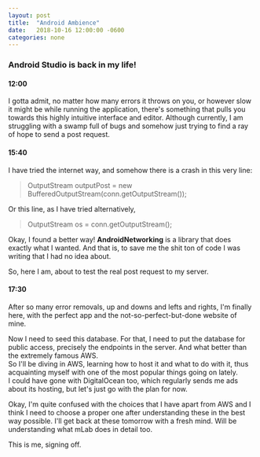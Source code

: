 ```yaml
---
layout: post
title:  "Android Ambience"
date:   2018-10-16 12:00:00 -0600
categories: none
---
```


### Android Studio is back in my life!

#### 12:00

I gotta admit, no matter how many errors it throws on you, or however slow it might be while running the application, there's something that pulls you towards this highly intuitive interface and editor. Although currently, I am struggling with a swamp full of bugs and somehow just trying to find a ray of hope to send a post request.

#### 15:40

I have tried the internet way, and somehow there is a crash in this very line:

> OutputStream outputPost = new BufferedOutputStream(conn.getOutputStream());

Or this line, as I have tried alternatively,

> OutputStream os = conn.getOutputStream();

Okay, I found a better way! **AndroidNetworking** is a library that does exactly what I wanted. And that is, to save me the shit ton of code I was writing that I had no idea about.

So, here I am, about to test the real post request to my server.

#### 17:30

After so many error removals, up and downs and lefts and rights, I'm finally here, with the perfect app and the not-so-perfect-but-done website of mine.

Now I need to seed this database. For that, I need to put the database for public access, precisely the endpoints in the server. And what better than the extremely famous AWS.  
So I'll be diving in AWS, learning how to host it and what to do with it, thus acquainting myself with one of the most popular things going on lately.  
I could have gone with DigitalOcean too, which regularly sends me ads about its hosting, but let's just go with the plan for now.

Okay, I'm quite confused with the choices that I have apart from AWS and I think I need to choose a proper one after understanding these in the best way possible. I'll get back at these tomorrow with a fresh mind. Will be understanding what mLab does in detail too.

This is me, signing off.
